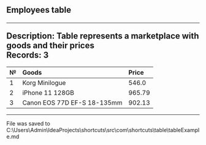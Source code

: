 ## Employees table<hr>**Description: Table represents a marketplace with goods and their prices**<br>**Records: 3**


| №  | Goods                        | Price   |
|:----|:------------------------------|:---------|
| 1  | Korg Minilogue               | 546.0   | 
| 2  | iPhone 11 128GB              | 965.79  | 
| 3  | Canon EOS 77D EF-S 18-135mm  | 902.13  | 
<hr>File was saved to C:\Users\Admin\IdeaProjects\shortcuts\src\com\shortcuts\table\tableExample.md<br>